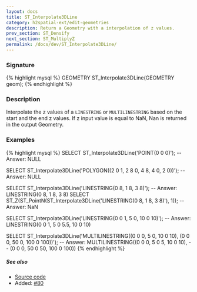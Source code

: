 ```yaml
---
layout: docs
title: ST_Interpolate3DLine
category: h2spatial-ext/edit-geometries
description: Return a Geometry with a interpolation of z values.
prev_section: ST_Densify
next_section: ST_MultiplyZ
permalink: /docs/dev/ST_Interpolate3DLine/
---
```


### Signature

{% highlight mysql %}
GEOMETRY ST_Interpolate3DLine(GEOMETRY geom);
{% endhighlight %}

### Description
Interpolate the z values of a `LINESTRING` or `MULTILINESTRING` based on the start and the end z values.
If z input value is equal to NaN, Nan is returned in the output Geometry.

### Examples

{% highlight mysql %}
SELECT ST_Interpolate3DLine('POINT(0 0 0)');
-- Answer: NULL

SELECT ST_Interpolate3DLine('POLYGON((2 0 1, 2 8 0, 4 8,
                                      4 0, 2 0))');
-- Answer: NULL

SELECT ST_Interpolate3DLine('LINESTRING(0 8, 1 8, 3 8)');
-- Answer: LINESTRING(0 8, 1 8, 3 8)
SELECT ST_Z(ST_PointN(ST_Interpolate3DLine('LINESTRING(0 8, 1 8,
                                                       3 8)'), 1));
-- Answer: NaN

SELECT ST_Interpolate3DLine('LINESTRING(0 0 1, 5 0, 10 0 10)');
-- Answer: LINESTRING(0 0 1, 5 0 5.5, 10 0 10)

SELECT ST_Interpolate3DLine('MULTILINESTRING((0 0 0, 5 0,
                                              10 0 10),
                                             (0 0 0, 50 0,
                                              100 0 100))');
-- Answer: MULTILINESTRING((0 0 0, 5 0 5, 10 0 10),
--                          (0 0 0, 50 0 50, 100 0 100))
{% endhighlight %}

##### See also

* <a href="https://github.com/irstv/H2GIS/blob/master/h2spatial-ext/src/main/java/org/h2gis/h2spatialext/function/spatial/edit/ST_Interpolate3DLine.java" target="_blank">Source code</a>
* Added: <a href="https://github.com/irstv/H2GIS/pull/80" target="_blank">#80</a>
